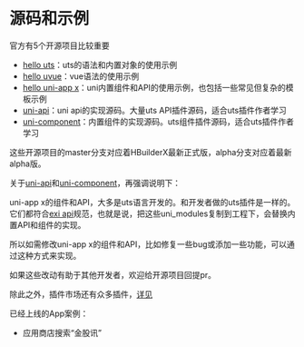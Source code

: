# 源码和示例

官方有5个开源项目比较重要
- [hello uts](https://gitcode.net/dcloud/hello-uts)：uts的语法和内置对象的使用示例
- [hello uvue](https://gitcode.net/dcloud/hello-uvue)：vue语法的使用示例
- [hello uni-app x](https://gitcode.net/dcloud/hello-uni-app-x)：uni内置组件和API的使用示例，也包括一些常见但复杂的模板示例
- [uni-api](https://gitcode.net/dcloud/uni-api)：uni api的实现源码。大量uts API插件源码，适合uts插件作者学习
- [uni-component](https://gitcode.net/dcloud/uni-component)：内置组件的实现源码。uts组件插件源码，适合uts插件作者学习

这些开源项目的master分支对应着HBuilderX最新正式版，alpha分支对应着最新alpha版。

关于[uni-api](https://gitcode.net/dcloud/uni-api)和[uni-component](https://gitcode.net/dcloud/uni-component)，再强调说明下：

uni-app x的组件和API，大多是uts语言开发的。和开发者做的uts插件是一样的。\
它们都符合[exi api](https://uniapp.dcloud.net.cn/api/extapi.html)规范，也就是说，把这些uni_modules复制到工程下，会替换内置API和组件的实现。

所以如需修改uni-app x的组件和API，比如修复一些bug或添加一些功能，可以通过这种方式来实现。

如果这些改动有助于其他开发者，欢迎给开源项目回提pr。

除此之外，插件市场还有众多插件，[详见](https://ext.dcloud.net.cn/?uni-appx=1)

已经上线的App案例：
- 应用商店搜索“金股讯”
